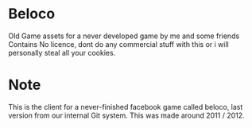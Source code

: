Beloco
======

Old Game assets for a never developed game by me and some friends
Contains No licence, dont do any commercial stuff with this or i will personally steal all your cookies.


Note
======
This is the client for a never-finished facebook game called beloco, last version from our internal Git system.
This was made around 2011 / 2012.



